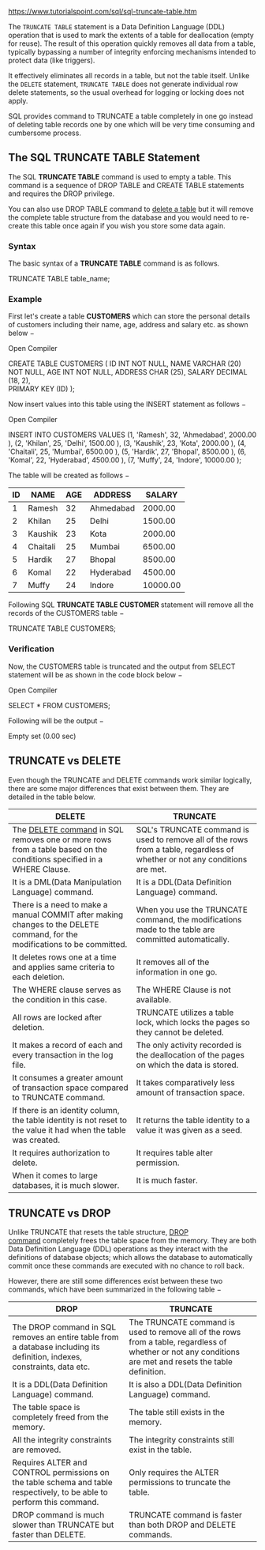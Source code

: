 https://www.tutorialspoint.com/sql/sql-truncate-table.htm

The `TRUNCATE TABLE` statement is a Data Definition Language (DDL) operation that is used to mark the extents of a table for deallocation (empty for reuse). The result of this operation quickly removes all data from a table, typically bypassing a number of integrity enforcing mechanisms intended to protect data (like triggers).

It effectively eliminates all records in a table, but not the table itself. Unlike the `DELETE` statement, `TRUNCATE TABLE` does not generate individual row delete statements, so the usual overhead for logging or locking does not apply.


SQL provides command to TRUNCATE a table completely in one go instead of deleting table records one by one which will be very time consuming and cumbersome process.

## The SQL TRUNCATE TABLE Statement

The SQL **TRUNCATE TABLE** command is used to empty a table. This command is a sequence of DROP TABLE and CREATE TABLE statements and requires the DROP privilege.

You can also use DROP TABLE command to [delete a table](https://www.tutorialspoint.com/sql/sql-delete-table.htm "delete a table") but it will remove the complete table structure from the database and you would need to re-create this table once again if you wish you store some data again.

### Syntax

The basic syntax of a **TRUNCATE TABLE** command is as follows.

TRUNCATE TABLE table_name;

### Example

First let's create a table **CUSTOMERS** which can store the personal details of customers including their name, age, address and salary etc. as shown below −

Open Compiler

CREATE TABLE CUSTOMERS (
   ID INT NOT NULL,
   NAME VARCHAR (20) NOT NULL,
   AGE INT NOT NULL,
   ADDRESS CHAR (25),
   SALARY DECIMAL (18, 2),       
   PRIMARY KEY (ID)
);

Now insert values into this table using the INSERT statement as follows −

Open Compiler

INSERT INTO CUSTOMERS VALUES 
(1, 'Ramesh', 32, 'Ahmedabad', 2000.00 ),
(2, 'Khilan', 25, 'Delhi', 1500.00 ),
(3, 'Kaushik', 23, 'Kota', 2000.00 ),
(4, 'Chaitali', 25, 'Mumbai', 6500.00 ),
(5, 'Hardik', 27, 'Bhopal', 8500.00 ),
(6, 'Komal', 22, 'Hyderabad', 4500.00 ),
(7, 'Muffy', 24, 'Indore', 10000.00 );

The table will be created as follows −

|ID|NAME|AGE|ADDRESS|SALARY|
|---|---|---|---|---|
|1|Ramesh|32|Ahmedabad|2000.00|
|2|Khilan|25|Delhi|1500.00|
|3|Kaushik|23|Kota|2000.00|
|4|Chaitali|25|Mumbai|6500.00|
|5|Hardik|27|Bhopal|8500.00|
|6|Komal|22|Hyderabad|4500.00|
|7|Muffy|24|Indore|10000.00|

Following SQL **TRUNCATE TABLE CUSTOMER** statement will remove all the records of the CUSTOMERS table −

TRUNCATE TABLE CUSTOMERS;

### Verification

Now, the CUSTOMERS table is truncated and the output from SELECT statement will be as shown in the code block below −

Open Compiler

SELECT * FROM CUSTOMERS;

Following will be the output −

Empty set (0.00 sec)

## TRUNCATE vs DELETE

Even though the TRUNCATE and DELETE commands work similar logically, there are some major differences that exist between them. They are detailed in the table below.

|DELETE|TRUNCATE|
|---|---|
|The [DELETE command](https://www.tutorialspoint.com/sql/sql-delete-table.htm "delete command") in SQL removes one or more rows from a table based on the conditions specified in a WHERE Clause.|SQL's TRUNCATE command is used to remove all of the rows from a table, regardless of whether or not any conditions are met.|
|It is a DML(Data Manipulation Language) command.|It is a DDL(Data Definition Language) command.|
|There is a need to make a manual COMMIT after making changes to the DELETE command, for the modifications to be committed.|When you use the TRUNCATE command, the modifications made to the table are committed automatically.|
|It deletes rows one at a time and applies same criteria to each deletion.|It removes all of the information in one go.|
|The WHERE clause serves as the condition in this case.|The WHERE Clause is not available.|
|All rows are locked after deletion.|TRUNCATE utilizes a table lock, which locks the pages so they cannot be deleted.|
|It makes a record of each and every transaction in the log file.|The only activity recorded is the deallocation of the pages on which the data is stored.|
|It consumes a greater amount of transaction space compared to TRUNCATE command.|It takes comparatively less amount of transaction space.|
|If there is an identity column, the table identity is not reset to the value it had when the table was created.|It returns the table identity to a value it was given as a seed.|
|It requires authorization to delete.|It requires table alter permission.|
|When it comes to large databases, it is much slower.|It is much faster.|

## TRUNCATE vs DROP

Unlike TRUNCATE that resets the table structure, [DROP command](https://www.tutorialspoint.com/sql/sql-drop-table.htm "drop command") completely frees the table space from the memory. They are both Data Definition Language (DDL) operations as they interact with the definitions of database objects; which allows the database to automatically commit once these commands are executed with no chance to roll back.

However, there are still some differences exist between these two commands, which have been summarized in the following table −

|DROP|TRUNCATE|
|---|---|
|The DROP command in SQL removes an entire table from a database including its definition, indexes, constraints, data etc.|The TRUNCATE command is used to remove all of the rows from a table, regardless of whether or not any conditions are met and resets the table definition.|
|It is a DDL(Data Definition Language) command.|It is also a DDL(Data Definition Language) command.|
|The table space is completely freed from the memory.|The table still exists in the memory.|
|All the integrity constraints are removed.|The integrity constraints still exist in the table.|
|Requires ALTER and CONTROL permissions on the table schema and table respectively, to be able to perform this command.|Only requires the ALTER permissions to truncate the table.|
|DROP command is much slower than TRUNCATE but faster than DELETE.|TRUNCATE command is faster than both DROP and DELETE commands.|
